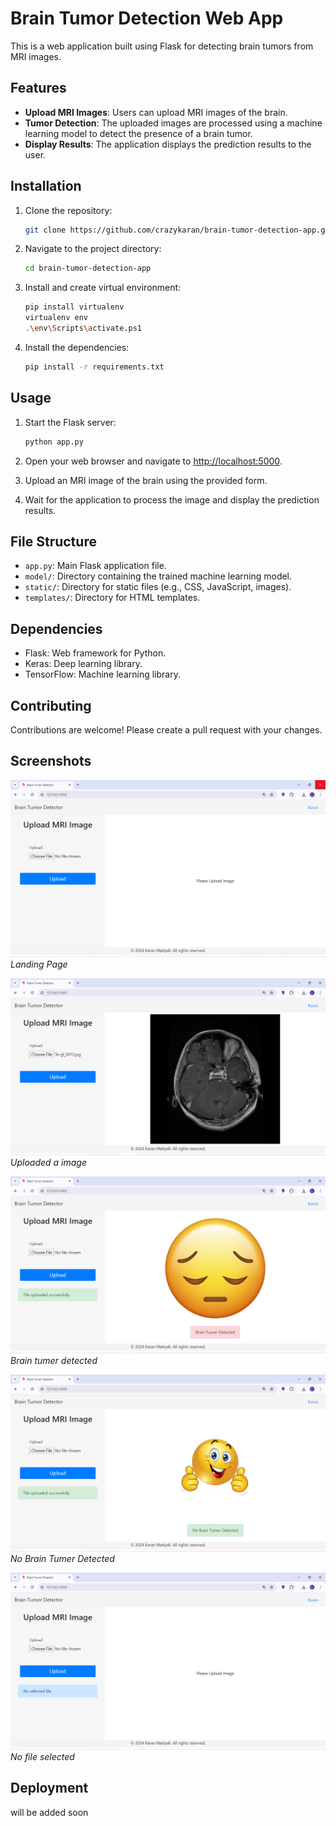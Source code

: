 # Brain Tumor Detection Web App

This is a web application built using Flask for detecting brain tumors from MRI images.

## Features

- **Upload MRI Images**: Users can upload MRI images of the brain.
- **Tumor Detection**: The uploaded images are processed using a machine learning model to detect the presence of a brain tumor.
- **Display Results**: The application displays the prediction results to the user.

## Installation

1. Clone the repository:

    ```bash
    git clone https://github.com/crazykaran/brain-tumor-detection-app.git
    ```

2. Navigate to the project directory:

    ```bash
    cd brain-tumor-detection-app
    ```

3. Install and create virtual environment:

    ```bash
    pip install virtualenv
    virtualenv env
    .\env\Scripts\activate.ps1
    ```

4. Install the dependencies:

    ```bash
    pip install -r requirements.txt
    ```

## Usage

1. Start the Flask server:

    ```bash
    python app.py
    ```

2. Open your web browser and navigate to [http://localhost:5000](http://localhost:5000).

3. Upload an MRI image of the brain using the provided form.

4. Wait for the application to process the image and display the prediction results.

## File Structure

- `app.py`: Main Flask application file.
- `model/`: Directory containing the trained machine learning model.
- `static/`: Directory for static files (e.g., CSS, JavaScript, images).
- `templates/`: Directory for HTML templates.

## Dependencies

- Flask: Web framework for Python.
- Keras: Deep learning library.
- TensorFlow: Machine learning library.

## Contributing

Contributions are welcome! Please create a pull request with your changes.

## Screenshots

![Preview 1](static/images/preview1.png)*Landing Page*

![Preview 2](static/images/preview2.png)*Uploaded a image*

![Preview 3](static/images/preview3.png)*Brain tumer detected*

![Preview 4](static/images/preview4.png)*No Brain Tumer Detected*

![Preview 5](static/images/preview5.png)*No file selected*


## Deployment
will be added soon